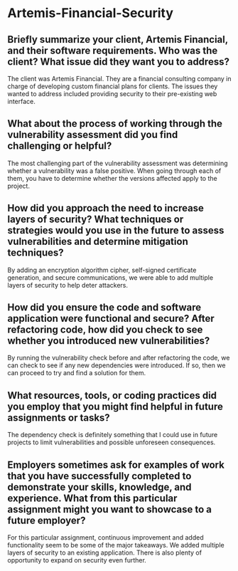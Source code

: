# Artemis-Financial-Security

## Briefly summarize your client, Artemis Financial, and their software requirements. Who was the client? What issue did they want you to address?
The client was Artemis Financial. They are a financial consulting company in charge of developing custom financial plans for clients. The issues they wanted to address included providing security to their pre-existing web interface.
## What about the process of working through the vulnerability assessment did you find challenging or helpful?
The most challenging part of the vulnerability assessment was determining whether a vulnerability was a false positive. When going through each of them, you have to determine whether the versions affected apply to the project.
## How did you approach the need to increase layers of security? What techniques or strategies would you use in the future to assess vulnerabilities and determine mitigation techniques?
By adding an encryption algorithm cipher, self-signed certificate generation, and secure communications, we were able to add multiple layers of security to help deter attackers.
## How did you ensure the code and software application were functional and secure? After refactoring code, how did you check to see whether you introduced new vulnerabilities?
By running the vulnerability check before and after refactoring the code, we can check to see if any new dependencies were introduced. If so, then we can proceed to try and find a solution for them.
## What resources, tools, or coding practices did you employ that you might find helpful in future assignments or tasks?
The dependency check is definitely something that I could use in future projects to limit vulnerabilities and possible unforeseen consequences.
## Employers sometimes ask for examples of work that you have successfully completed to demonstrate your skills, knowledge, and experience. What from this particular assignment might you want to showcase to a future employer?
For this particular assignment, continuous improvement and added functionality seem to be some of the major takeaways. We added multiple layers of security to an existing application. There is also plenty of opportunity to expand on security even further.
